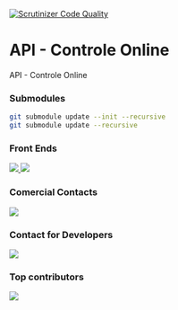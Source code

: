 [![Scrutinizer Code Quality](https://scrutinizer-ci.com/g/controleonline/api-community/badges/quality-score.png?b=master)](https://scrutinizer-ci.com/g/controleonline/api-platform-community/?branch=master)

# API - Controle Online
API - Controle Online


### Submodules
```bash
git submodule update --init --recursive
git submodule update --recursive
```


### Front Ends

<a href="https://github.com/ControleOnline/controle-online" target="_blank">
  <img src="https://www.controleonline.com/wp-content/uploads/2019/10/session_3_LOW.png" />
</a>
<a href="https://github.com/ControleOnline/pdv-community" target="_blank">
  <img src="https://www.cielo.com.br/assets_cielo/cielo_store/features/mobile/cielo-lio.png" />
</a>

### Comercial Contacts

<a href="https://www.controleonline.com/" target="_blank">
  <img src="https://www.controleonline.com/wp-content/uploads/2018/09/logo_cc_sembranco.svg" />
</a>



### Contact for Developers

<a href="https://chat.whatsapp.com/KtplmnuqcXK9nIETLcYBGt" target="_blank">
  <img src="https://static.whatsapp.net/rsrc.php/yZ/r/JvsnINJ2CZv.svg" />
</a>

### Top contributors

<a href="https://github.com/ControleOnline/api-community/graphs/contributors" target="_blank">
  <img src="https://contrib.rocks/image?repo=ControleOnline/api-community" />
</a>


